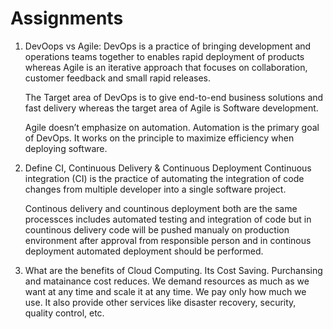 # Assignments
1) DevOops vs Agile:
    DevOps is a practice of bringing development and operations teams together to enables rapid deployment of products whereas Agile is an iterative approach that focuses on collaboration, customer feedback and small rapid releases.

    The Target area of DevOps is to give end-to-end business solutions and fast delivery whereas the target area of Agile is Software development.

    Agile doesn’t emphasize on automation. Automation is the primary goal of DevOps. It works on the principle to maximize efficiency when deploying software.

2) Define CI, Continuous Delivery & Continuous Deployment
    Continuous integration (CI) is the practice of automating the integration of code changes from multiple developer into a single software project.
    
    Continous delivery and countinous deployment both are  the same processces includes automated testing and integration of code but in countinous delivery code will be pushed manualy on production environment after approval from responsible person and in continous deployment automated deployment should be performed.

3) What are the benefits of Cloud Computing.
    Its Cost Saving. Purchansing and matainance cost reduces. We demand resources as much as we want at any time and scale it at any time. We pay only how much we use. It also provide other services like disaster recovery, security, quality control, etc.

